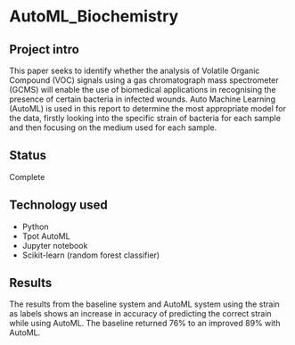 # AutoML_Biochemistry

## Project intro
This paper seeks to identify whether the analysis of Volatile Organic Compound (VOC) signals
using a gas chromatograph mass spectrometer (GCMS) will enable the use of
biomedical applications in recognising the presence of certain bacteria in infected
wounds. Auto Machine Learning (AutoML) is used in this report to determine
the most appropriate model for the data, firstly looking into the specific strain
of bacteria for each sample and then focusing on the medium used for each
sample.


## Status
Complete



## Technology used
- Python
- Tpot AutoML
- Jupyter notebook
- Scikit-learn (random forest classifier)



## Results

The results from the baseline system and
AutoML system using the strain as labels shows an increase in accuracy of
predicting the correct strain while using AutoML. The baseline returned 76%
to an improved 89% with AutoML.
